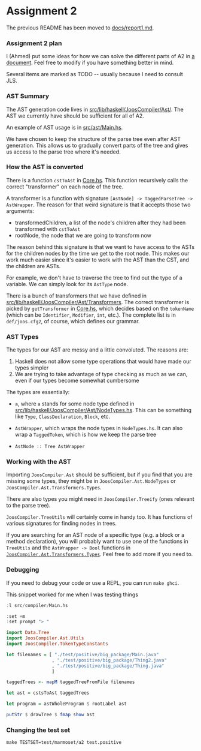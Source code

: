 Assignment 2
============

The previous README has been moved to
[docs/report1.md](docs/report1.md).

### Assignment 2 plan

I (Ahmed) put some ideas for how we can solve the different parts of
A2 in [a document](docs/planning.md). Feel free to modify if you have
something better in mind.

Several items are marked as TODO -- usually because I need to consult
JLS.

### AST Summary

The AST generation code lives in
[src/lib/haskell/JoosCompiler/Ast/](src/lib/haskell/JoosCompiler/Ast/). The
AST we currently have should be sufficient for all of A2.

An example of AST usage is in [src/ast/Main.hs](src/ast/Main.hs).

We have chosen to keep the structure of the parse tree even after AST
generation. This allows us to gradually convert parts of the tree and
gives us access to the parse tree where it's needed.

### How the AST is converted

There is a function `cstToAst` in
[Core.hs](src/lib/haskell/JoosCompiler/Ast/Core.hs). This function
recursively calls the correct "transformer" on each node of the tree.

A transformer is a function with signature
`[AstNode] -> TaggedParseTree -> AstWrapper`. The reason for that
weird signature is that it accepts those two arguments:

- transformedChildren, a list of the node's children after they had
  been transformed with `cstToAst`
- rootNode, the node that we are going to transform now

The reason behind this signature is that we want to have access to the ASTs
for the children nodes by the time we get to the root node. This makes
our work much easier since it's easier to work with the AST than the
CST, and the children are ASTs.

For example, we don't have to traverse the tree to find out the type of a
variable. We can simply look for its `AstType` node.

There is a bunch of transformers that we have defined in
[src/lib/haskell/JoosCompiler/Ast/Transformers](src/lib/haskell/JoosCompiler/Ast/Transformers).
The correct transformer is picked by `getTransformer` in
[Core.hs](src/lib/haskell/JoosCompiler/Ast/Core.hs), which decides
based on the `tokenName` (which can be `Identifier`, `Modifier`,
`int`, etc.). The complete list is in `def/joos.cfg2`, of course,
which defines our grammar.

### AST Types

The types for our AST are messy and a little convoluted. The reasons
are:

1. Haskell does not allow some type operations that would have made
   our types simpler
2. We are trying to take advantage of type checking as much as we can,
   even if our types become somewhat cumbersome

The types are essentially:

* `a`, where `a` stands for some node type defined in
  [src/lib/haskell/JoosCompiler/Ast/NodeTypes.hs](src/lib/haskell/JoosCompiler/Ast/NodeTypes.hs). This
  can be something like `Type`, `ClassDeclaration`, `Block`, etc.

* `AstWrapper`, which wraps the node types in `NodeTypes.hs`. It can
  also wrap a `TaggedToken`, which is how we keep the parse tree

* `AstNode :: Tree AstWrapper`

### Working with the AST

Importing `JoosCompiler.Ast` should be sufficient, but if you find
that you are missing some types, they might be in
`JoosCompiler.Ast.NodeTypes` or
`JoosCompiler.Ast.Transformers.Types`.

There are also types you might need in `JoosCompiler.Treeify` (ones
relevant to the parse tree).

`JoosCompiler.TreeUtils` will certainly come in handy too. It has
functions of various signatures for finding nodes in trees.

If you are searching for an AST node of a specific type (e.g. a block
or a method declaration), you will probably want to use one of the
functions in `TreeUtils` and the `AstWrapper -> Bool` functions in
[`JoosCompiler.Ast.Transformers.Types`](src/lib/haskell/JoosCompiler/Ast/Transformers/Types.hs). Feel
free to add more if you need to.

### Debugging

If you need to debug your code or use a REPL, you can run `make
ghci`.

This snippet worked for me when I was testing things

```haskell
:l src/compiler/Main.hs

:set +m
:set prompt "> "

import Data.Tree
import JoosCompiler.Ast.Utils
import JoosCompiler.TokenTypeConstants

let filenames = [ "./test/positive/big_package/Main.java"
                 , "./test/positive/big_package/Thing2.java"
                 , "./test/positive/big_package/Thing.java"
                 ]

taggedTrees <- mapM taggedTreeFromFile filenames

let ast = cstsToAst taggedTrees

let program = astWholeProgram $ rootLabel ast

putStr $ drawTree $ fmap show ast
```

### Changing the test set

    make TESTSET=test/marmoset/a2 test.positive
